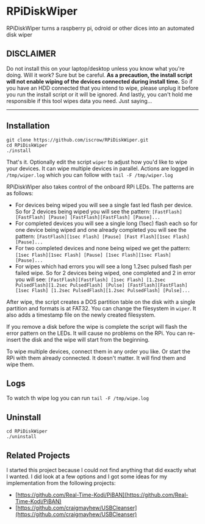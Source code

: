 # RPiDiskWiper
RPiDiskWiper turns a raspberry pi, odroid or other dices into an automated disk wiper

## **DISCLAIMER**

Do not install this on your laptop/desktop unless you know what you're doing. Will it work? Sure but be careful. **As a precaution, the install script will not enable wiping of the devices connected during install time.** So if you have an HDD connected that you intend to wipe, please unplug it before you run the install script or it will be ignored. And lastly, you can't hold me responsible if this tool wipes data you need. Just saying...

---

## Installation

```
git clone https://github.com/iscrow/RPiDiskWiper.git
cd RPiDiskWiper
./install
```

That's it. Optionally edit the script `wiper` to adjust how you'd like to wipe your devices.
It can wipe multiple devices in parallel. Actions are logged in `/tmp/wiper.log` which you can follow with `tail -F /tmp/wiper.log`

RPiDiskWiper also takes control of the onboard RPi LEDs.
The patterns are as follows:
* For devices being wiped you will see a single fast led flash per device. So for 2 devices being wiped you will see the pattern: `[FastFlash][FastFlash] [Pause] [FastFlash][FastFlash] [Pause]...`
* For completed devices you will see a single long (1sec) flash each so for one device being wiped and one already completed you will see the pattern: `[FastFlash][1sec Flash] [Pause] [Fast Flash][1sec Flash] [Pause]...`
* For two completed devices and none being wiped we get the pattern: `[1sec Flash][1sec Flash] [Pause] [1sec Flash][1sec Flash] [Pause]...`
* For wipes which had errors you will see a long 1.2sec pulsed flash per failed wipe. So for 2 devices being wiped, one completed and 2 in error you will see: `[FastFlash][FastFlash] [1sec Flash] [1.2sec PulsedFlash][1.2sec PulsedFlash] [Pulse] [FastFlash][FastFlash] [1sec Flash] [1.2sec PulsedFlash][1.2sec PulsedFlash] [Pulse]...`

After wipe, the script creates a DOS partition table on the disk with a single partition and formats is at FAT32. You can change the filesystem in `wiper`. It also adds a timestamp file on the newly created filesystem.

If you remove a disk before the wipe is complete the script will flash the error pattern on the LEDs. It will cause no problems on the RPi. You can re-insert the disk and the wipe will start from the beginning. 

To wipe multiple devices, connect them in any order you like. Or start the RPi with them already connected. It doesn't matter. It will find them and wipe them.

## Logs
To watch th wipe log you can run `tail -F /tmp/wipe.log`

## Uninstall

```
cd RPiDiskWiper
./uninstall
```

## Related Projects
I started this project because I could not find anything that did exactly what I wanted. I did look at a few options and I got some ideas for my implementation from the following projects:

* [https://github.com/Real-Time-Kodi/PiBAN](https://github.com/Real-Time-Kodi/PiBAN)
* [https://github.com/craigmayhew/USBCleanser](https://github.com/craigmayhew/USBCleanser)
